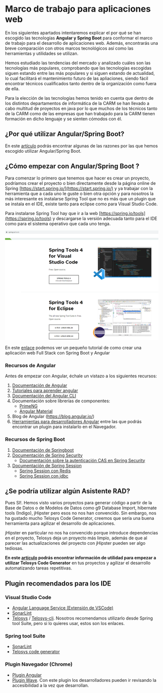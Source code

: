 # Marco de trabajo para aplicaciones web
En los siguientes apartados intentaremos explicar el por qué se han escogido las tecnologías **Angular y Spring Boot** para conformar el marco de trabajo para el desarrollo de aplicaciones web. Además, encontrarás una breve comparación con otros marcos tecnológicos así como las herramientas y utilidades se utilizan.

Hemos estudiado las tendencias del mercado y analizado cuáles son las tecnologías más populares, comprobando que las tecnologías escogidas siguen estando entre las más populares y si siguen estando de actualidad, lo cual facilitará el mantenimiento futuro de las apliaciones, siendo fácil encontrar técnicos cualificados tanto dentro de la organización como fuera de ella.

Para la elección de las tecnologías hemos tenido en cuenta que dentro de los distintos departamentos de informática de la CARM se han llevado a cabo multitud de proyectos en java por lo que muchos de los técnicos tanto de la CARM como de las empresas que han trabajado para la CARM tienen formación en dicho lenguaje y se sienten cómodos con él.

## ¿Por qué utilizar Angular/Spring Boot?
En este [artículo](razonamientofrmw.md) podrás encontrar algunas de las razones por las que hemos escogido utilizar Angular/Spring Boot.

## ¿Cómo empezar con Angular/Spring Boot ?
Para comenzar lo primero que tenemos que hacer es crear un proyecto, podríamos crear el proyecto o bien directamente desde la página online de Spring [https://start.spring.io/](https://start.spring.io/) y ya trabajar con la herramienta que a cada uno le guste o bien otra opción y para nosotros la más interesante es instalarse Spring Tool que no es más que un plugin que se instala en el IDE, existe tanto para eclipse como para Visual Studio Code.

Para instalarse Spring Tool hay que ir a la web [https://spring.io/tools](https://spring.io/tools) y descargarse la versión adecuada tanto para el IDE como para el sistema operativo que cada uno tenga.

![Spring Tool](imagenes/springtool_14.png)

En este [enlace](https://www.youtube.com/watch?v=o_HV_FCs-Z0) podemos ver un pequeño tutorial de como crear una aplicación web Full Stack con Spring Boot y Angular

### Recursos de Angular
Antes de empezar con Angular, échale un vistazo a los siguientes recursos:
1.  [Documentación de Angular](https://angular.io/docs)
2.	[Tutoriales para aprender angular](https://angular.io/tutorial)
3.	[Documentación del Angular CLI](https://angular.io/cli)
4.	Documentación sobre librerías de componentes:
    - [PrimeNG](https://primeng.org/)
    - [Angular Material](https://material.angular.io/)
5.  Blog de Angular (https://blog.angular.io/)
6.  [Herramientas para desarrolladores Angular](https://angular.io/guide/devtools) entre las que podrás encontrar un plugin para instalarlo en el Navegador.

### Recursos de Spring Boot
1. [Documentación de Springboot](https://spring.io/projects/spring-boot)
2. [Documentación de Spring Security](https://spring.io/projects/spring-security)
    - [Documentación sobre la autenticación CAS en Spring Security](https://docs.spring.io/spring-security/reference/servlet/authentication/cas.html)
4. [Documentación de Spring Session](https://spring.io/projects/spring-session)
     - [Spring Session con Redis](https://docs.spring.io/spring-session/reference/getting-started/using-redis.html)
     - [Spring Session con jdbc](https://docs.spring.io/spring-session/reference/getting-started/using-jdbc.html)

## ¿Se podría utilizar algún Asistente RAD?
Pues SI!. Hemos visto varios proyectos para generar código a partir de la Base de Datos o de Modelos de Datos como g9 Database Import, hibernate tools (Indigo), jHipster pero esos no nos han convencido. Sin embargo, nos ha gustado mucho Telosys Code Generator, creemos que sería una buena herramienta para agilizar el desarrollo de aplicaciones.

jHipster en partícular no nos ha convencido porque introduce dependencias en el proyecto, Telosys deja un proyecto más limpio, además de que al parecer las actualizaciones del proyecto con jHipster pueden ser algo tediosas.

**En este [artículo](telosys.md) podrás encontrar información de utilidad para empezar a utilizar Telosys Code Generator** en tus proyectos y agilizar el desarrollo automatizando tareas repetitivas.

## Plugin recomendados para los IDE

### Visual Studio Code

- [Angular Language Service (Extensión de VSCode)](https://marketplace.visualstudio.com/items?itemName=Angular.ng-template)     
- [SonarLint](https://www.sonarsource.com/products/sonarlint/features/visual-studio/)
- [Telosys](https://marketplace.visualstudio.com/items?itemName=telosysteam.telosys) / [Telosys-cli](https://www.telosys.org/cli.html). Nosotros recomendamos utilizarlo desde Spring tool Suite, pero si lo quieres usar, estos son los enlaces.
  
### Spring tool Suite

- [SonarLint](https://www.sonarsource.com/products/sonarlint/features/eclipse/)
- [Telosys code generator](https://marketplace.eclipse.org/content/telosys-code-generator-java-javascript-python-nodejs-php-c-javaee-spring-jax-rs-vuejs)

### Plugin Navegador (Chrome)
- [Plugin Angular](https://chrome.google.com/webstore/detail/angular-developer-tools/ienfalfjdbdpebioblfackkekamfmbnh)
- [Plugin Wave](https://chrome.google.com/webstore/detail/wave-evaluation-tool/jbbplnpkjmmeebjpijfedlgcdilocofh). Con este plugin los desarrolladores pueden ir revisando la accesibilidad a la vez que desarrollan.




